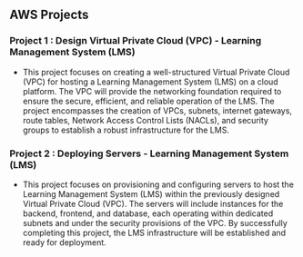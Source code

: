 ## AWS Projects 

### Project 1 : Design Virtual Private Cloud (VPC) - Learning Management System (LMS) 

- This project focuses on creating a well-structured Virtual Private Cloud (VPC) for hosting a Learning Management System (LMS) on a cloud platform. The VPC will provide the networking foundation required to ensure the secure, efficient, and reliable operation of the LMS. The project encompasses the creation of VPCs, subnets, internet gateways, route tables, Network Access Control Lists (NACLs), and security groups to establish a robust infrastructure for the LMS.

### Project 2 : Deploying Servers - Learning Management System (LMS)

- This project focuses on provisioning and configuring servers to host the Learning Management System (LMS) within the previously designed Virtual Private Cloud (VPC). The servers will include instances for the backend, frontend, and database, each operating within dedicated subnets and under the security provisions of the VPC. By successfully completing this project, the LMS infrastructure will be established and ready for deployment.
